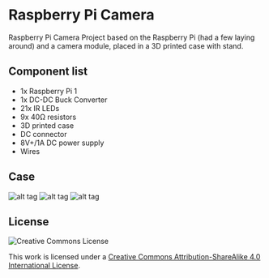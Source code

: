 # Raspberry Pi Camera

Raspberry Pi Camera Project based on the Raspberry Pi (had a few
laying around) and a camera module, placed in a 3D printed case with
stand.

## Component list

* 1x Raspberry Pi 1
* 1x DC-DC Buck Converter
* 21x IR LEDs
* 9x 40Ω resistors
* 3D printed case
* DC connector
* 8V+/1A DC power supply
* Wires

## Case

![alt tag](https://raw.github.com/larsch/raspicam/master/images/build.png)
![alt tag](https://raw.github.com/larsch/raspicam/master/images/internals.png)
![alt tag](https://raw.github.com/larsch/raspicam/master/images/print.png)

## License

![Creative Commons License](https://i.creativecommons.org/l/by-sa/4.0/88x31.png)

This work is licensed under a [Creative Commons Attribution-ShareAlike
4.0 International
License](http://creativecommons.org/licenses/by-sa/4.0/).


